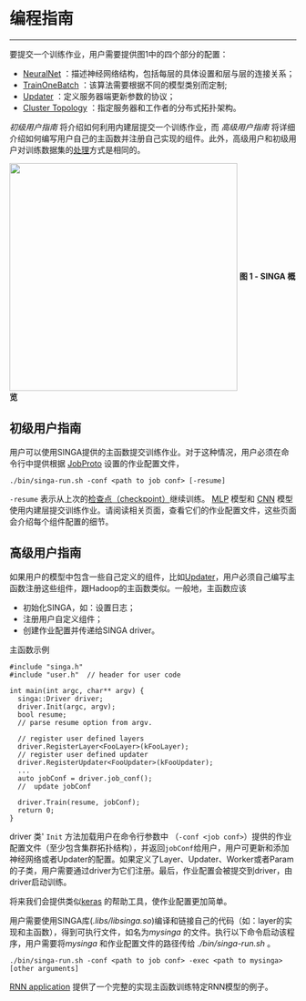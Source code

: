 # 编程指南

---

要提交一个训练作业，用户需要提供图1中的四个部分的配置：

  * [NeuralNet](neural-net.md) ：描述神经网络结构，包括每层的具体设置和层与层的连接关系；
  * [TrainOneBatch](train-one-batch.md) ：该算法需要根据不同的模型类别而定制;
  * [Updater](updater.md) ：定义服务器端更新参数的协议；
  * [Cluster Topology](distributed-training.md) ：指定服务器和工作者的分布式拓扑架构。

*初级用户指南* 将介绍如何利用内建层提交一个训练作业，而 *高级用户指南* 将详细介绍如何编写用户自己的主函数并注册自己实现的组件。此外，高级用户和初级用户对训练数据集的[处理](data.md)方式是相同的。

<img src="../../images/overview.png" align="center" width="400px"/>
<span><strong>图 1 - SINGA 概览</strong></span>



## 初级用户指南

用户可以使用SINGA提供的主函数提交训练作业。对于这种情况，用户必须在命令行中提供根据 [JobProto](../api/classsinga_1_1JobProto.html) 设置的作业配置文件，

    ./bin/singa-run.sh -conf <path to job conf> [-resume]

`-resume` 表示从上次的[检查点（checkpoint）](checkpoint.md)继续训练。
[MLP](mlp.md) 模型和 [CNN](cnn.md) 模型使用内建层提交训练作业。请阅读相关页面，查看它们的作业配置文件，这些页面会介绍每个组件配置的细节。

## 高级用户指南

如果用户的模型中包含一些自己定义的组件，比如[Updater](updater.md)，用户必须自己编写主函数注册这些组件，跟Hadoop的主函数类似。一般地，主函数应该

  * 初始化SINGA，如：设置日志；
  * 注册用户自定义组件；
  * 创建作业配置并传递给SINGA driver。

主函数示例

    #include "singa.h"
    #include "user.h"  // header for user code

    int main(int argc, char** argv) {
      singa::Driver driver;
      driver.Init(argc, argv);
      bool resume;
      // parse resume option from argv.

      // register user defined layers
      driver.RegisterLayer<FooLayer>(kFooLayer);
      // register user defined updater
      driver.RegisterUpdater<FooUpdater>(kFooUpdater);
      ...
      auto jobConf = driver.job_conf();
      //  update jobConf

      driver.Train(resume, jobConf);
      return 0;
    }

driver 类' `Init` 方法加载用户在命令行参数中 （`-conf <job conf>`）提供的作业配置文件（至少包含集群拓扑结构），并返回`jobConf`给用户，用户可更新和添加神经网络或者Updater的配置。如果定义了Layer、Updater、Worker或者Param的子类，用户需要通过driver为它们注册。最后，作业配置会被提交到driver，由driver启动训练。

将来我们会提供类似[keras](https://github.com/fchollet/keras) 的帮助工具，使作业配置更加简单。

用户需要使用SINGA库(*.libs/libsinga.so*)编译和链接自己的代码（如：layer的实现和主函数），得到可执行文件，如名为*mysinga* 的文件。执行以下命令启动该程序，用户需要将*mysinga* 和作业配置文件的路径传给 *./bin/singa-run.sh* 。

    ./bin/singa-run.sh -conf <path to job conf> -exec <path to mysinga> [other arguments]

[RNN application](rnn.md) 提供了一个完整的实现主函数训练特定RNN模型的例子。
